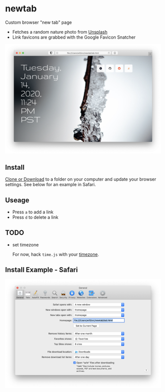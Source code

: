 # newtab

Custom browser "new tab" page

- Fetches a random nature photo from [Unsplash](https://unsplash.com/images/nature)
- Link favicons are grabbed with the Google Favicon Snatcher

![screenshot](example.png)

## Install

[Clone or Download](https://help.github.com/en/github/creating-cloning-and-archiving-repositories/cloning-a-repository) to a folder on your computer and update your browser settings. See below for an example in Safari.

## Useage

- Press `a` to add a link
- Press `d` to delete a link

## TODO

- set timezone

  For now, hack `time.js` with your [timezone](https://en.wikipedia.org/wiki/List_of_tz_database_time_zones).

## Install Example - Safari

![Safair setup](safari.png)
